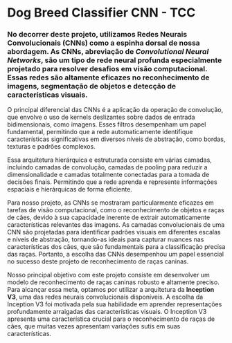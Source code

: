 # Dog Breed Classifier CNN - TCC

### No decorrer deste projeto, utilizamos **Redes Neurais Convolucionais (CNNs)** como a espinha dorsal de nossa abordagem. As CNNs, abreviação de *Convolutional Neural Networks*, são um tipo de rede neural profunda especialmente projetado para resolver desafios em visão computacional. Essas redes são altamente eficazes no reconhecimento de imagens, segmentação de objetos e detecção de características visuais. 

O principal diferencial das CNNs é a aplicação da operação de convolução, que envolve o uso de kernels deslizantes sobre dados de entrada bidimensionais, como imagens. Esses filtros desempenham um papel fundamental, permitindo que a rede automaticamente identifique características significativas em diversos níveis de abstração, como bordas, texturas e padrões complexos.

Essa arquitetura hierárquica e estruturada consiste em várias camadas, incluindo camadas de convolução, camadas de pooling para reduzir a dimensionalidade e camadas totalmente conectadas para a tomada de decisões finais. Permitindo que a rede aprenda e represente informações espaciais e hierárquicas de forma eficiente.

Para nosso projeto, as CNNs se mostraram particularmente eficazes em tarefas de visão computacional, como o reconhecimento de objetos e raças de cães, devido à sua capacidade inerente de extrair automaticamente características relevantes das imagens. As camadas convolucionais de uma CNN são projetadas para identificar padrões visuais em diferentes escalas e níveis de abstração, tornando-as ideais para capturar nuances nas características dos cães, que são fundamentais para a classificação precisa das raças. Portanto, a escolha das CNNs desempenhou um papel essencial no sucesso deste projeto de reconhecimento de raças caninas.

Nosso principal objetivo com este projeto consiste em desenvolver um modelo de reconhecimento de raças caninas robusto e altamente preciso. Para alcançar essa meta, optamos por utilizar a arquitetura da **Inception V3**, uma das redes neurais convolucionais disponíveis. A escolha da Inception V3 foi motivada pela sua habilidade em aprender representações profundamente arraigadas das características visuais. O Inception V3 apresenta uma característica crucial para o reconhecimento de raças de cães, que muitas vezes apresentam variações sutis em suas características.
